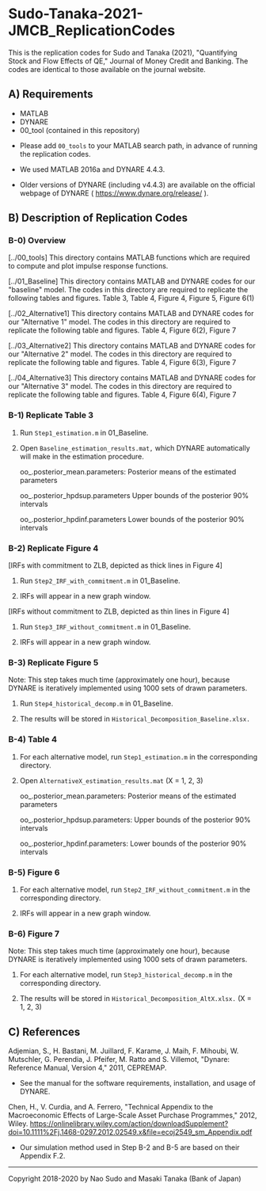 # Sudo-Tanaka-2021-JMCB_ReplicationCodes
This is the replication codes for Sudo and Tanaka (2021), "Quantifying Stock and Flow Effects of QE," Journal of Money Credit and Banking. The codes are identical to those available on the journal website.


## A) Requirements
 - MATLAB
 - DYNARE
 - 00_tool (contained in this repository)

  * Please add `00_tools` to your MATLAB search path, in advance of running the replication codes.

  * We used MATLAB 2016a and DYNARE 4.4.3.

  * Older versions of DYNARE (including v4.4.3) are available on the official webpage of DYNARE ( https://www.dynare.org/release/ ).



## B) Description of Replication Codes

### B-0) Overview 

[../00_tools]
 This directory contains MATLAB functions which are required to compute and 
 plot impulse response functions.

[../01_Baseline]
 This directory contains MATLAB and DYNARE codes for our "baseline" model.
 The codes in this directory are required to replicate the following
 tables and figures.
     Table 3, Table 4, Figure 4, Figure 5, Figure 6(1)

[../02_Alternative1]
 This directory contains MATLAB and DYNARE codes for our "Alternative 1" 
 model. The codes in this directory are required to replicate the following
 table and figures.
     Table 4, Figure 6(2), Figure 7

[../03_Alternative2]
 This directory contains MATLAB and DYNARE codes for our "Alternative 2" 
 model. The codes in this directory are required to replicate the following
 table and figures.
     Table 4, Figure 6(3), Figure 7

[../04_Alternative3]
 This directory contains MATLAB and DYNARE codes for our "Alternative 3" 
 model. The codes in this directory are required to replicate the following
 table and figures.
     Table 4, Figure 6(4), Figure 7


### B-1) Replicate Table 3

1. Run `Step1_estimation.m` in 01_Baseline.
    
2. Open `Baseline_estimation_results.mat,` which DYNARE automatically will make in the estimation procedure.
    
    oo_.posterior_mean.parameters:
        Posterior means of the estimated parameters

    oo_.posterior_hpdsup.parameters
        Upper bounds of the posterior 90% intervals

    oo_.posterior_hpdinf.parameters
        Lower bounds of the posterior 90% intervals

### B-2) Replicate Figure 4

[IRFs with commitment to ZLB, depicted as thick lines in Figure 4]
 1. Run `Step2_IRF_with_commitment.m` in 01_Baseline.

 2. IRFs will appear in a new graph window.


[IRFs without commitment to ZLB, depicted as thin lines in Figure 4]
 1. Run `Step3_IRF_without_commitment.m` in 01_Baseline.

 2. IRFs will appear in a new graph window.


### B-3) Replicate Figure 5

Note: This step takes much time (approximately one hour), because DYNARE is iteratively implemented using 1000 sets of drawn parameters.

 1. Run `Step4_historical_decomp.m` in 01_Baseline.

 2. The results will be stored in `Historical_Decomposition_Baseline.xlsx.`


### B-4) Table 4

1. For each alternative model, run `Step1_estimation.m` in the corresponding directory.

2. Open `AlternativeX_estimation_results.mat` (X = 1, 2, 3)
    
    oo_.posterior_mean.parameters:
        Posterior means of the estimated parameters

    oo_.posterior_hpdsup.parameters:
        Upper bounds of the posterior 90% intervals

    oo_.posterior_hpdinf.parameters:
        Lower bounds of the posterior 90% intervals


### B-5) Figure 6

 1. For each alternative model, run `Step2_IRF_without_commitment.m` in the corresponding directory.

 2. IRFs will appear in a new graph window.


### B-6) Figure 7

Note: This step takes much time (approximately one hour), because DYNARE is iteratively implemented using 1000 sets of drawn parameters.

 1. For each alternative model, run `Step3_historical_decomp.m` in the corresponding directory.

 2. The results will be stored in `Historical_Decomposition_AltX.xlsx.` (X = 1, 2, 3)



## C) References

Adjemian, S., H. Bastani, M. Juillard, F. Karame, J. Maih, F. Mihoubi, W. Mutschler, G. Perendia, J. Pfeifer, M. Ratto and S. Villemot, "Dynare: Reference Manual, Version 4," 2011, CEPREMAP.

   * See the manual for the software requirements, installation, and usage of DYNARE.


Chen, H., V. Curdia, and A. Ferrero, "Technical Appendix to the Macroeconomic Effects of Large-Scale Asset Purchase Programmes," 2012, Wiley.
   https://onlinelibrary.wiley.com/action/downloadSupplement?doi=10.1111%2Fj.1468-0297.2012.02549.x&file=ecoj2549_sm_Appendix.pdf
     
   * Our simulation method used in Step B-2 and B-5 are based on their Appendix F.2.


---
Copyright 2018-2020 by Nao Sudo and Masaki Tanaka (Bank of Japan)

